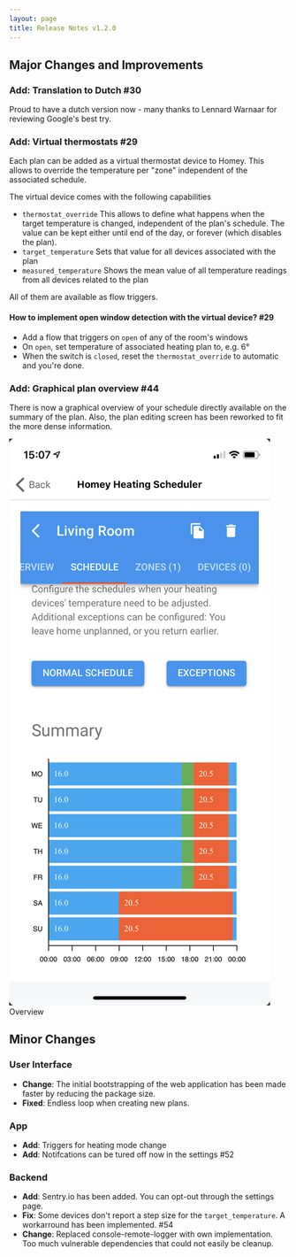 ```yaml
---
layout: page
title: Release Notes v1.2.0
---
```


## Major Changes and Improvements

### **Add**: Translation to Dutch #30
Proud to have a dutch version now - many thanks to Lennard Warnaar for reviewing Google's best try.

### **Add**: Virtual thermostats #29
Each plan can be added as a virtual thermostat device to Homey. This allows to override the temperature per "zone" independent of the associated schedule.

The virtual device comes with the following capabilities
- `thermostat_override` This allows to define what happens when the target temperature is changed, independent of the plan's schedule. The value can be kept either until end of the day, or forever (which disables the plan).
- `target_temperature` Sets that value for all devices associated with the plan
- `measured_temperature` Shows the mean value of all temperature readings from all devices related to the plan

All of them are available as flow triggers.

#### How to implement open window detection with the virtual device? #29
- Add a flow that triggers on `open` of any of the room's windows
- On `open`, set temperature of associated heating plan to, e.g. 6°
- When the switch is `closed`, reset the `thermostat_override` to automatic and you're done.

### **Add**: Graphical plan overview #44
There is now a graphical overview of your schedule directly available on the summary of the plan. Also, the plan editing screen has been reworked to fit the more dense information.

<screenshots>
    <screenshot>
        <img src="../assets/screens/schedule.png" />
        <div>Overview</div>
    </screenshot>
</screenshots>

## Minor Changes

### User Interface
- **Change**: The initial bootstrapping of the web application has been made faster by reducing the package size.
- **Fixed**: Endless loop when creating new plans.

### App
- **Add**: Triggers for heating mode change
- **Add**: Notifcations can be tured off now in the settings #52

### Backend
- **Add**: Sentry.io has been added. You can opt-out through the settings page.
- **Fix**: Some devices don't report a step size for the `target_temperature`. A workarround has been implemented. #54
- **Change**: Replaced console-remote-logger with own implementation. Too much vulnerable dependencies that could not easily be cleanup.